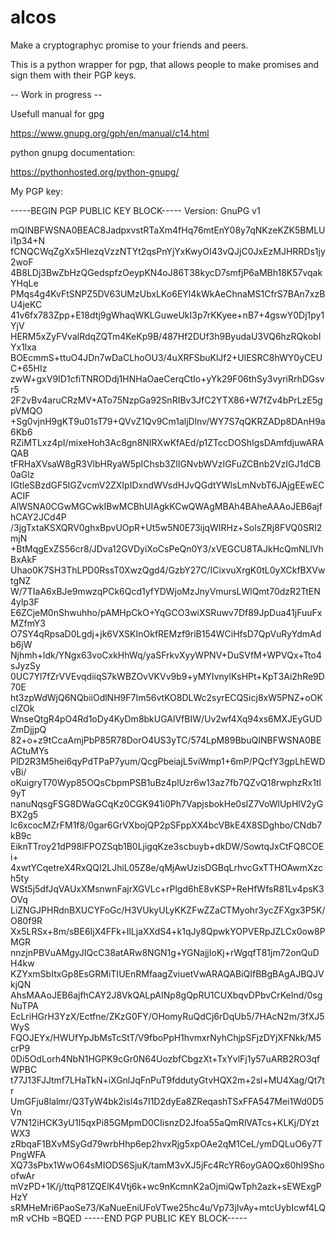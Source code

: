 # alcos
Make a cryptographyc promise to your friends and peers.

This is a python wrapper for pgp, that allows people to make promises and sign them with their PGP keys.




-- Work in progress -- 


Usefull manual for gpg 

https://www.gnupg.org/gph/en/manual/c14.html

python gnupg documentation:


https://pythonhosted.org/python-gnupg/



My PGP key:


-----BEGIN PGP PUBLIC KEY BLOCK-----
Version: GnuPG v1

mQINBFWSNA0BEAC8JadpxvstRTaXm4fHq76mtEnY08y7qNKzeKZK5BMLUi1p34+N
fCNQCWqZgXx5HIezqVzzNTYt2qsPnYjYxKwyOI43vQJjC0JxEzMJHRRDs1jy2woF
4B8LDj3BwZbHzQGedspfzOeypKN4oJ86T38kycD7smfjP6aMBh18K57vqakYHqLe
PMqs4g4KvFtSNPZ5DV63UMzUbxLKo6EYl4kWkAeChnaMS1CfrS7BAn7xzBU4jeKC
41v6fx783Zpp+E18dtj9gWhaqWKLGuweUkI3p7rKKyee+nB7+4gswY0Dj1py1YjV
HERM5xZyFVvalRdqZQTm4KeKp9B/487Hf2DUf3h9ByudaU3VQ6hzRQkobIYx1lxa
BOEcmmS+ttuO4JDn7wDaCLhoOU3/4uXRFSbuKlJf2+UlESRC8hWY0yCEUC+65HIz
zwW+gxV9ID1cfiTNRODdj1HNHaOaeCerqCtIo+yYk29F06thSy3vyriRrhDGsvr5
2F2vBv4aruCRzMV+ATo75NzpGa92SnRIBv3JfC2YTX86+W7fZv4bPrLzE5gpVMQO
+Sg0vjnH9gKT9u01sT79+QVvZ1Qv9Cm1aljDlnv/WY7S7qQKRZADp8DAnH9a6Kb6
RZiMTLxz4pI/mixeHoh3Ac8gn8NIRXwKfAEd/p1ZTccDOShIgsDAmfdjuwARAQAB
tFRHaXVsaW8gR3VlbHRyaW5pIChsb3ZlIGNvbWVzIGFuZCBnb2VzIGJ1dCB0aGlz
IGtleSBzdGF5IGZvcmV2ZXIpIDxndWVsdHJvQGdtYWlsLmNvbT6JAjgEEwECACIF
AlWSNA0CGwMGCwkIBwMCBhUIAgkKCwQWAgMBAh4BAheAAAoJEB6ajfhCAY2JCd4P
/3jgTxtaKSXQRV0ghxBpvUOpR+Ut5w5N0E73ijqWIRHz+SolsZRj8FVQ0SRI2mjN
+BtMqgExZS56cr8/JDva12GVDyiXoCsPeQn0Y3/xVEGCU8TAJkHcQmNLlVhBxAkF
Uhao0K7SH3ThLPD0RssT0XwzQgd4/GzbY27C/ICixvuXrgK0tL0yXCkfBXVwtgNZ
W/7TIaA6xBJe9mwzqPCk6Qcd1yfYDWjoMzJnyVmursLWlQmt70dzR2TtEN4ylp3F
E6ZCjeM0nShwuhho/pAMHpCkO+YqGCO3wiXSRuwv7Df89JpDua41jFuuFxMZfmY3
O7SY4qRpsaD0Lgdj+jk6VXSKInOkfREMzf9riB154WCiHfsD7QpVuRyYdmAdb6jW
Njhmh+ldk/YNgx63voCxkHhWq/yaSFrkvXyyWPNV+DuSVfM+WPVQx+Tto4sJyzSy
0UC7Yl7fZrVVEvqdiiqS7kWBZOvVKVv9b9+yMYIvnylKsHPt+KpT3Ai2hRe9D70E
ht3zpWdWjQ6NQbiiOdlNH9F7Im56vtKO8DLWc2syrECQSicj8xW5PNZ+oOKcIZOk
WnseQtgR4pO4Rd1oDy4KyDm8bkUGAlVfBIW/Uv2wf4Xq94xs6MXJEyGUDZmDjjpQ
82+o+z9tCcaAmjPbP85R78DorO4US3yTC/574LpM89BbuQINBFWSNA0BEACtuMYs
PlD2R3M5hei6qyPdTPaP7yum/QcgPbeiajL5viWmp1+6mP/PQcfY3gpLhEWDvBi/
oKuigryT70Wyp85OQsCbpmPSB1uBz4plUzr6w13az7fb7QZvQ18rwphzRx1tl9yT
nanuNqsgFSG8DWaGCqKz0CGK941i0Ph7VapjsbokHe0sIZ7VoWlUpHlV2yGBX2g5
lc6xcocMZrFM1f8/0gar6GrVXbojQP2pSFppXX4bcVBkE4X8SDghbo/CNdb7kB9c
EiknTTroy21dP98lFPOZSqb1B0LjigqKze3scbuyb+dkDW/SowtqJxCtFQ8COEi+
4xwtYCqetreX4RxQQI2LJhiL05Z8e/qMjAwUzisDGBqLrhvcGxTTHOAwmXzch5ty
WSt5j5dfJqVAUxXMsnwnFajrXGVLc+rPlgd6hE8vKSP+ReHfWfsR81Lv4psK3OVq
LiZNGJPHRdnBXUCYFoGc/H3VUkyULyKKZFwZZaCTMyohr3ycZFXgx3P5K/O80f9R
Xx5LRSx+8m/sBE6IjX4FFk+IlLjaXXdS4+k1qJy8QpwkYOPVERpJZLCx0ow8PMGR
nnzjnPBVuAMgyJIQcC38atARw8NGN1g+YGNajjIoKj+rWgqfT81jm72onQuDH4kw
KZYxmSbItxGp8EsGRMiTIUEnRMfaagZviuetVwARAQABiQIfBBgBAgAJBQJVkjQN
AhsMAAoJEB6ajfhCAY2J8VkQALpAINp8gQpRU1CUXbqvDPbvCrKeInd/0sgNuTPA
EcLriHGrH3YzX/Ectfne/ZKzG0FY/OHomyRuQdCj6rDqUb5/7HAcN2m/3fXJ5WyS
FQOJEYx/HWUfYpJbMsTcStT/V9fboPpH1hvmxrNyhChjpSFjzDYjXFNkk/M5crP9
0Di5OdLorh4NbN1HGPK9cGr0N64UozbfCbgzXt+TxYvlFj1y57uARB2RO3qfWPBC
t77J13FJJtmf7LHaTkN+iXGnlJqFnPuT9fddutyGtvHQX2m+2sl+MU4Xag/Qt7tr
UmGFju8lalmr/Q3TyW4bk2isI4s7I1D2dyEa8ZReqashTSxFFA547Mei1Wd0D5Vn
V7N12iHCK3yU1I5qxPi85GMpmD0CIisnzD2Jfoa55aQmRlVATcs+KLKj/DYztWX3
zRbqaF1BXvMSyGd79wrbHhp6ep2hvxRjg5xpOAe2qM1CeL/ymDQLuO6y7TPngWFA
XQ73sPbx1WwO64sMIODS6SjuK/tamM3vXJ5jFc4RcYR6oyGA0Qx60hI9ShoofwAr
mVzPD+1K/j/ttqP81ZQElK4Vtj6k+wc9nKcmnK2aOjmiQwTph2azk+sEWExgPHzY
sRMHeMri6PaoSe73/KaNueEniUFoVTwe25hc4u/Vp73jIvAy+mtcUybIcwf4LQmR
vCHb
=BQED
-----END PGP PUBLIC KEY BLOCK-----
